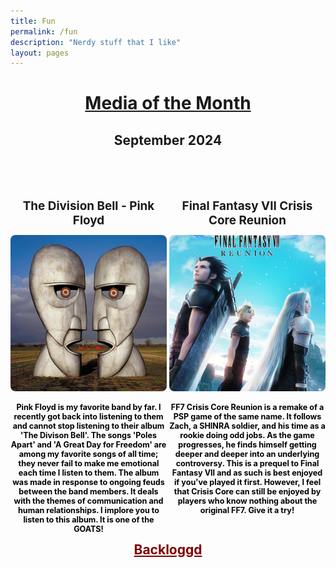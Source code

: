 ```yaml
---
title: Fun
permalink: /fun
description: "Nerdy stuff that I like"
layout: pages
---
```


<style>
    .media-container {
        display: flex;
        justify-content: space-between;
    }
    .media-item h1 {
        text-align: center;
        font-size: 90%;
        width: 250px
    }
    .media-item p {
        text-align: center;
        font-size: 60%;
        width: 250px;
        color: black;
        text-transform: none;
        text-decoration: none!important;
    }
    .media-item img {
        border-radius: 8px;
        width: 250px;
        height: 250px;
        object-fit: cover;
    }
    .media-item img:hover {
        box-shadow: 0 0 4px 2px #800000;
    }
    h2 {
        text-align: center;
        font-size: 200%;
        text-decoration: underline;
    }
    h3 {
        text-align: center;
        font-size: 150%;
        text-decoration: none;
    }
</style>

<h2>Media of the Month</h2>
<h3>September 2024<h3>
<br>
<div class="media-container">
    <div class="media-item">
        <h1>The Division Bell - Pink Floyd</h1>
        <a href="https://open.spotify.com/album/5F0IQXuHfTV7SBvZVnXERl?si=0osLa1MtQz67hJLAzj1p-A" target="_blank">
            <img src="/assets/images/album.jpg">
        </a>
        <p>Pink Floyd is my favorite band by far. I recently got back into listening to them and cannot stop listening to their 
        album 'The Divison Bell'. The songs 'Poles Apart' and 'A Great Day for Freedom' are among my favorite songs of all time;
        they never fail to make me emotional each time I listen to them. The album was made in response to ongoing feuds
        between the band members. It deals with the themes of communication and human relationships. I implore you to listen to
        this album. It is one of the GOATS!</p>
    </div>
    <div class="media-item">
        <h1>Final Fantasy VII Crisis Core Reunion</h1>
        <a href="https://store.steampowered.com/app/1608070/CRISIS_CORE_FINAL_FANTASY_VII_REUNION/" target="_blank">
            <img src="/assets/images/game.jpg">
        </a>
        <p>FF7 Crisis Core Reunion is a remake of a PSP game of the same name. It follows Zach, a SHINRA soldier, and his time
        as a rookie doing odd jobs. As the game progresses, he finds himself getting deeper and deeper into an underlying controversy. 
        This is a prequel to Final Fantasy VII and as such is best enjoyed if you've played it first. However, I feel that 
        Crisis Core can still be enjoyed by players who know nothing about the original FF7. Give it a try!</p>
    </div>
</div>

<a href="https://backloggd.com/u/CicadaEnjoyer/" style="color: #800000;" target="_blank">
Backloggd</a>
<p></p>